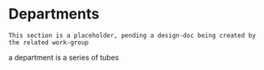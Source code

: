 # Departments

```admonish warning "Attention: Placeholder!"
This section is a placeholder, pending a design-doc being created by the related work-group
```
a department is a series of tubes